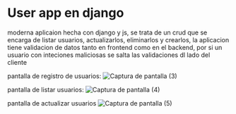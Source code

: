 # User app en django
moderna aplicaion hecha con django y js, se trata de un crud que se encarga de listar usuarios, actualizarlos, eliminarlos y crearlos, la aplicacion tiene validacion de datos tanto en frontend como en el backend, por si un usuario con inteciones maliciosas se salta las validaciones dl lado del cliente

pantalla de registro de usuarios:
![Captura de pantalla (3)](https://github.com/jhonLaya/pruebaTecnica/assets/80860156/b5a914ee-87b3-4999-adbd-214fdef9be3a)

pantalla de listar usuarios:
![Captura de pantalla (4)](https://github.com/jhonLaya/pruebaTecnica/assets/80860156/35a72b2c-1660-42aa-b549-368aba178e24)

pantalla de actualizar usuarios
![Captura de pantalla (5)](https://github.com/jhonLaya/pruebaTecnica/assets/80860156/a596a69e-715b-49e1-b46c-4ee43abf4ed1)
